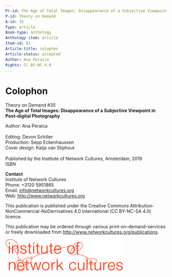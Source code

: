 ```yaml
---
Pr-id: The Age of Total Images: Disappearance of a Subjective Viewpoint in Post-digital Photography
P-id: Theory on Demand
A-id: 35
Type: article
Book-type: anthology
Anthology item: article
Item-id: 01
Article-title: colophon
Article-status: accepted
Author: Ana Peraica
Rights: CC BY-NC 4.0
...
```


# Colophon

Theory on Demand #35
<br/>**The Age of Total Images: Disappearance of a Subjective Viewpoint in Post-digital Photography**

Author: Ana Peraica
<br/>
<br/>Editing: Devon Schiller
<br/>Production: Sepp Eckenhaussen
<br/>Cover design: Katja van Stiphout
<br/>
<br/>Published by the Institute of Network Cultures, Amsterdam, 2019
<br/>ISBN

**Contact**
<br/>Institute of Network Cultures
<br/>Phone: +3120 5951865
<br/>Email: info@networkcultures.org
<br/>Web: http://www.networkcultures.org

This publication is published under the Creative Commons
Attribution-NonCommercial-NoDerrivatives 4.0 International (CC BY-NC-SA
4.0) licence.

This publication may be ordered through various print-on-demand-services
or freely downloaded from http://www.networkcultures.org/publications.

![](imgs/inclogo.png)



